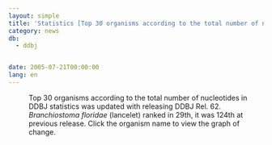 ```yaml
---
layout: simple
title: 'Statistics [Top 30 organisms according to the total number of nucleotides] Update'
category: news
db:
  - ddbj


date: 2005-07-21T00:00:00
lang: en
---
```


<html>
<dd>Top 30 organisms according to the total number of nucleotides in DDBJ statistics was updated with releasing DDBJ Rel. 62. <i>Branchiostoma floridae</i> (lancelet) ranked in 29th, it was 124th at previous release. Click the organism name to view the graph of change.</dd>
</html>
